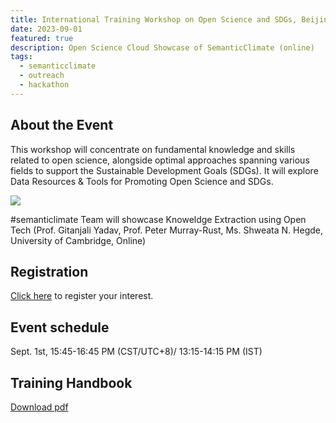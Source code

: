 ```yaml
---
title: International Training Workshop on Open Science and SDGs, Beijing, China
date: 2023-09-01
featured: true
description: Open Science Cloud Showcase of SemanticClimate (online)
tags:
  - semanticclimate
  - outreach
  - hackathon
---
```

## About the Event
This workshop will concentrate on fundamental knowledge and skills related to open science, alongside optimal approaches spanning various fields to support the Sustainable Development Goals (SDGs). It will explore Data Resources & Tools for Promoting Open Science and SDGs.  

<img src = "/p/static/img/CODATA-workshop.jpg">

#semanticlimate Team will showcase Knoweldge Extraction using Open Tech (Prof. Gitanjali Yadav, Prof. Peter Murray-Rust, Ms. Shweata N. Hegde, University of Cambridge, Online)

## Registration
[Click here](https://ostraining2023.casconf.cn/) to register your interest.

## Event schedule
Sept. 1st, 15:45-16:45 PM (CST/UTC+8)/ 13:15-14:15 PM (IST)

## Training Handbook
[Download pdf](https://github.com/petermr/semanticClimate/blob/main/codata_training_handbook_2023.pdf)



